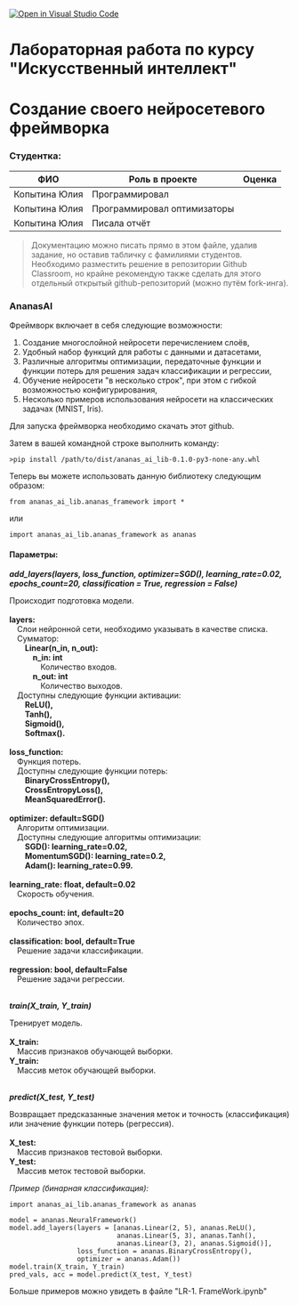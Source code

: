 [![Open in Visual Studio Code](https://classroom.github.com/assets/open-in-vscode-c66648af7eb3fe8bc4f294546bfd86ef473780cde1dea487d3c4ff354943c9ae.svg)](https://classroom.github.com/online_ide?assignment_repo_id=10439323&assignment_repo_type=AssignmentRepo)
# Лабораторная работа по курсу "Искусственный интеллект"
# Создание своего нейросетевого фреймворка

### Студентка: 

| ФИО       | Роль в проекте                     | Оценка       |
|-----------|------------------------------------|--------------|
| Копытина Юлия | Программировал |       |
| Копытина Юлия | Программировал оптимизаторы |      |
| Копытина Юлия | Писала отчёт |          |

> Документацию можно писать прямо в этом файле, удалив задание, но оставив табличку с фамилиями студентов. Необходимо разместить решение в репозитории Github Classroom, но крайне рекомендую также сделать для этого отдельный открытый github-репозиторий (можно путём fork-инга).

### AnanasAI

Фреймворк включает в себя следующие возможности:

1. Создание многослойной нейросети перечислением слоёв,
2. Удобный набор функций для работы с данными и датасетами,
3. Различные алгоритмы оптимизации, передаточные функции и функции потерь для решения задач классификации и регрессии,
4. Обучение нейросети "в несколько строк", при этом с гибкой возможностью конфигурирования,
5. Несколько примеров использования нейросети на классических задачах (MNIST, Iris).

Для запуска фреймворка необходимо скачать этот github.

Затем в вашей командной строке выполнить команду:

```
>pip install /path/to/dist/ananas_ai_lib-0.1.0-py3-none-any.whl
```

Теперь вы можете использовать данную библиотеку следующим образом:

```
from ananas_ai_lib.ananas_framework import *
```

или

```
import ananas_ai_lib.ananas_framework as ananas
```

#### Параметры:

***add_layers(layers, loss_function, optimizer=SGD(), learning_rate=0.02, 
           epochs_count=20, classification = True, regression = False)***
           
Происходит подготовка модели.
<br/><br/>**layers:**
    <br/>&emsp;Слои нейронной сети, необходимо указывать в качестве списка. 
    <br/>&emsp;Сумматор:
        <br/>&emsp;&emsp;**Linear(n_in, n_out):**
            <br/>&emsp;&emsp;&emsp;**n_in: int**
                <br/>&emsp;&emsp;&emsp;&emsp;Количество входов.
            <br/>&emsp;&emsp;&emsp;**n_out: int**
                <br/>&emsp;&emsp;&emsp;&emsp;Количество выходов.
    <br/>&emsp;Доступны следующие функции активации:
        <br/>&emsp;&emsp;**ReLU(),
        <br/>&emsp;&emsp;Tanh(),
        <br/>&emsp;&emsp;Sigmoid(),
        <br/>&emsp;&emsp;Softmax().**       
<br/>**loss_function:**
    <br/>&emsp;Функция потерь.
    <br/>&emsp;Доступны следующие функции потерь:
        <br/>&emsp;&emsp;**BinaryCrossEntropy(),
        <br/>&emsp;&emsp;CrossEntropyLoss(),
        <br/>&emsp;&emsp;MeanSquaredError().**
<br/><br/>**optimizer: default=SGD()**
    <br/>&emsp;Алгоритм оптимизации.
    <br/>&emsp;Доступны следующие алгоритмы оптимизации:
        <br/>&emsp;&emsp;**SGD(): learning_rate=0.02,
        <br/>&emsp;&emsp;MomentumSGD(): learning_rate=0.2,
        <br/>&emsp;&emsp;Adam(): learning_rate=0.99.**
<br/><br/>**learning_rate: float, default=0.02**
    <br/>&emsp;Скорость обучения.  
<br/>**epochs_count: int, default=20**
    <br/>&emsp;Количество эпох.   
<br/>**classification: bool, default=True**
    <br/>&emsp;Решение задачи классификации.    
<br/>**regression: bool, default=False**
    <br/>&emsp;Решение задачи регрессии.

<br/>***train(X_train, Y_train)***

Тренирует модель.
<br/><br/>**X_train:**
    <br/>&emsp;Массив признаков обучающей выборки.
<br/>**Y_train:**
    <br/>&emsp;Массив меток обучающей выборки.

<br/>***predict(X_test, Y_test)***

Возвращает предсказанные значения меток и точность (классификация) или значение функции потерь (регрессия).
<br/><br/>**X_test:**
    <br/>&emsp;Массив признаков тестовой выборки.
<br/>**Y_test:**
    <br/>&emsp;Массив меток тестовой выборки.


*Пример (бинарная классификация):*

```
import ananas_ai_lib.ananas_framework as ananas

model = ananas.NeuralFramework()
model.add_layers(layers = [ananas.Linear(2, 5), ananas.ReLU(), 
                           ananas.Linear(5, 3), ananas.Tanh(), 
                           ananas.Linear(3, 2), ananas.Sigmoid()],
                 loss_function = ananas.BinaryCrossEntropy(), 
                 optimizer = ananas.Adam())
model.train(X_train, Y_train)
pred_vals, acc = model.predict(X_test, Y_test)
```

Больше примеров можно увидеть в файле "LR-1. FrameWork.ipynb"
